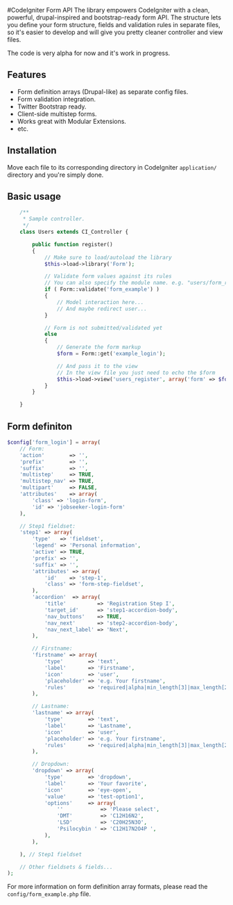 #CodeIgniter Form API
The library empowers CodeIgniter with a clean, powerful, drupal-inspired and bootstrap-ready form API. The structure lets you define your form structure, fields and validation rules in separate files, so it's easier to develop and will give you pretty cleaner controller and view files.

The code is very alpha for now and it's work in progress.

## Features
* Form definition arrays (Drupal-like) as separate config files.
* Form validation integration.
* Twitter Bootstrap ready.
* Client-side multistep forms.
* Works great with Modular Extensions.
* etc.

## Installation
Move each file to its corresponding directory in CodeIgniter `application/` directory and you're simply done.

## Basic usage
```php
	/**
	 * Sample controller.
	 */
	class Users extends CI_Controller {

		public function register()
		{
			// Make sure to load/autoload the library
			$this->load->library('Form');

			// Validate form values against its rules
			// You can also specify the module name. e.g. "users/form_register"
			if ( Form::validate('form_example') )
			{
				// Model interaction here...
				// And maybe redirect user...
			}

			// Form is not submitted/validated yet
			else
			{
				// Generate the form markup
				$form = Form::get('example_login');

				// And pass it to the view
				// In the view file you just need to echo the $form
				$this->load->view('users_register', array('form' => $form));
			}
		}

	}
```

## Form definiton
```php
$config['form_login'] = array(
	// Form:
	'action'        => '',
	'prefix'        => '',
	'suffix'        => '',
	'multistep'     => TRUE,
	'multistep_nav' => TRUE,
	'multipart'     => FALSE,
	'attributes'    => array(
		'class' => 'login-form',
		'id' => 'jobseeker-login-form'
	),

	// Step1 fieldset:
	'step1' => array(
		'type'   => 'fieldset',
		'legend' => 'Personal information',
		'active' => TRUE,
		'prefix' => '',
		'suffix' => '',
		'attributes' => array(
			'id'    => 'step-1',
			'class' => 'form-step-fieldset',
		),
		'accordion'  => array(
			'title'          => 'Registration Step I',
			'target_id'      => 'step1-accordion-body',
			'nav_buttons'    => TRUE,
			'nav_next'       => 'step2-accordion-body',
			'nav_next_label' => 'Next',
		),

		// Firstname:
		'firstname' => array(
			'type'        => 'text',
			'label'       => 'Firstname',
			'icon'        => 'user',
			'placeholder' => 'e.g. Your firstname',
			'rules'       => 'required|alpha|min_length[3]|max_length[20]',
		),

		// Lastname:
		'lastname' => array(
			'type'        => 'text',
			'label'       => 'Lastname',
			'icon'        => 'user',
			'placeholder' => 'e.g. Your firstname',
			'rules'       => 'required|alpha|min_length[3]|max_length[20]',
		),

		// Dropdown:
		'dropdown' => array(
			'type'        => 'dropdown',
			'label'       => 'Your favorite',
			'icon'        => 'eye-open',
			'value'       => 'test-option1',
			'options'     => array(
				''            => 'Please select',
				'DMT'         => 'C12H16N2',
				'LSD'         => 'C20H25N3O',
				'Psilocybin ' => 'C12H17N2O4P ',
			),
		),

	), // Step1 fieldset

	// Other fieldsets & fields...
);
```

For more information on form definition array formats, please read the `config/form_example.php` file.
